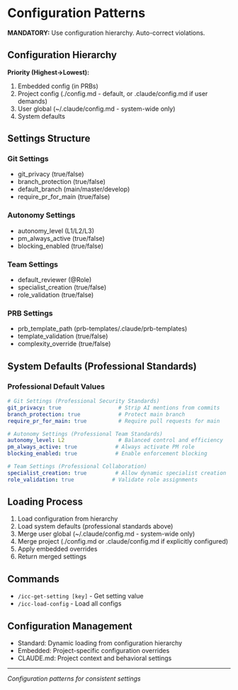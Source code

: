 # Configuration Patterns

**MANDATORY:** Use configuration hierarchy. Auto-correct violations.

## Configuration Hierarchy
**Priority (Highest→Lowest):**
1. Embedded config (in PRBs)
2. Project config (./config.md - default, or .claude/config.md if user demands)
3. User global (~/.claude/config.md - system-wide only)
4. System defaults

## Settings Structure

### Git Settings
- git_privacy (true/false)
- branch_protection (true/false)
- default_branch (main/master/develop)
- require_pr_for_main (true/false)

### Autonomy Settings
- autonomy_level (L1/L2/L3)
- pm_always_active (true/false)
- blocking_enabled (true/false)

### Team Settings
- default_reviewer (@Role)
- specialist_creation (true/false)
- role_validation (true/false)

### PRB Settings
- prb_template_path (prb-templates/.claude/prb-templates)
- template_validation (true/false)
- complexity_override (true/false)

## System Defaults (Professional Standards)

### Professional Default Values
```yaml
# Git Settings (Professional Security Standards)
git_privacy: true                  # Strip AI mentions from commits
branch_protection: true            # Protect main branch
require_pr_for_main: true          # Require pull requests for main

# Autonomy Settings (Professional Team Standards)
autonomy_level: L2                 # Balanced control and efficiency
pm_always_active: true            # Always activate PM role
blocking_enabled: true            # Enable enforcement blocking

# Team Settings (Professional Collaboration)
specialist_creation: true         # Allow dynamic specialist creation
role_validation: true            # Validate role assignments
```

## Loading Process
1. Load configuration from hierarchy
2. Load system defaults (professional standards above)
3. Merge user global (~/.claude/config.md - system-wide only)
4. Merge project (./config.md or .claude/config.md if explicitly configured)
5. Apply embedded overrides
6. Return merged settings

## Commands
- `/icc-get-setting [key]` - Get setting value
- `/icc-load-config` - Load all configs

## Configuration Management
- Standard: Dynamic loading from configuration hierarchy
- Embedded: Project-specific configuration overrides
- CLAUDE.md: Project context and behavioral settings

---
*Configuration patterns for consistent settings*